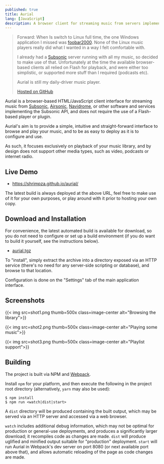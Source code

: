 ```yaml
---
published: true
title: Aurial
lang: [JavaScript]
description: A browser client for streaming music from servers implementing the Subsonic API
---
```


> Forward: When Is switch to Linux full time, the one Windows application I 
> missed was [foobar2000](https://foobar2000.org/). None of the Linux music
> players really did what I wanted in a way I felt comfortable with.
>
> I already had a [Subsonic](http://subsonic.org/) server running with all my
> music, so decided to make use of that. Unfortunately at the time the 
> available browser-based clients all relied on Flash for playback, and were
> either too simplistic, or supported more stuff than I required (podcasts etc).
>
> Aurial is still my daily-driver music player.
>
> [Hosted on GitHub](https://github.com/shrimpza/aurial)

Aurial is a browser-based HTML/JavaScript client interface for streaming music
from [Subsonic](http://subsonic.org/), [Airsonic](https://airsonic.github.io/),
[Navidrome](https://www.navidrome.org/), or other software and services
implementing the Subsonic API, and does not require the use of a
Flash-based player or plugin.

Aurial's aim is to provide a simple, intuitive and straight-forward interface
to browse and play your music, and to be as easy to deploy as it is to
configure and use.

As such, it focuses exclusively on playback of your music library, and by
design does not support other media types, such as video, podcasts or internet
radio.


## Live Demo

- https://shrimpza.github.io/aurial/

The latest build is always deployed at the above URL, feel free to make use of
it for your own purposes, or play around with it prior to hosting your own copy.


## Download and Installation

For convenience, the latest automated build is available for download, so you
do not need to configure or set up a build environment (if you do want to build
it yourself, see the instructions below).

- [aurial.tgz](https://shrimpza.github.io/aurial/aurial.tgz)

To "install", simply extract the archive into a directory exposed via an HTTP
service (there's no need for any server-side scripting or database), and browse
to that location.

Configuration is done on the "Settings" tab of the main application interface.


## Screenshots

{{< img src=shot1.png thumb=500x class=image-center alt="Browsing the library">}}

{{< img src=shot2.png thumb=500x class=image-center alt="Playing some music">}}

{{< img src=shot3.png thumb=500x class=image-center alt="Playlist support">}}


## Building

The project is built via NPM and [Webpack](https://webpack.github.io/).

Install `npm` for your platform, and then execute the following in the project
root directory (alternatively, `yarn` may also be used):

```
$ npm install
$ npm run <watch|dist|start>
```

A `dist` directory will be produced containing the built output, which may be
served via an HTTP server and accessed via a web browser.

`watch` includes additional debug information, which may not be optimal for
production or general-use deployments, and produces a significantly larger
download; it recompiles code as changes are made. `dist` will produce
uglified and minified output suitable for "production" deployment. `start` will
run Aurial in Webpack's dev server on port 8080 (or next available port above
that), and allows automatic reloading of the page as code changes are made.